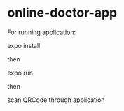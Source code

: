 # online-doctor-app

For running application:

expo install

then

expo run

then

scan QRCode through application
